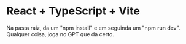 # React + TypeScript + Vite

Na pasta raiz, da um "npm install" e em seguinda um "npm run dev".
Qualquer coisa, joga no GPT que da certo.
